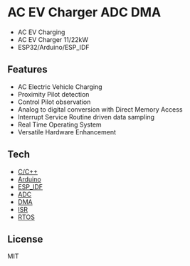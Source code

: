 # AC EV Charger ADC DMA

- AC EV Charging
- AC EV Charger 11/22kW
- ESP32/Arduino/ESP_IDF

## Features

- AC Electric Vehicle Charging
- Proximity Pilot detection
- Control Pilot observation
- Analog to digital conversion with Direct Memory Access
- Interrupt Service Routine driven data sampling
- Real Time Operating System
- Versatile Hardware Enhancement

## Tech

- [C/C++]
- [Arduino]
- [ESP_IDF]
- [ADC]
- [DMA]
- [ISR]
- [RTOS]

## License

MIT

[//]: # (These are reference links used in the body of this note and get stripped out when the markdown processor does its job. There is no need to format nicely because it shouldn't be seen. Thanks SO - http://stackoverflow.com/questions/4823468/store-comments-in-markdown-syntax)

   
[C/C++]: <>
[Arduino]: <https://www.arduino.cc/>
[ESP_IDF]: <https://docs.espressif.com/projects/esp-idf/en/stable/esp32/get-started/>
[ADC]: <https://docs.espressif.com/projects/esp-idf/en/v4.4/esp32/api-reference/peripherals/adc.html>
[DMA]: <https://www.esp32.com/viewtopic.php?t=32081>
[ISR]: <https://docs.espressif.com/projects/esp-idf/en/latest/esp32/api-reference/system/intr_alloc.html>
[RTOS]: <https://www.freertos.org/about-RTOS.html>

